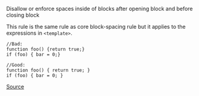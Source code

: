 Disallow or enforce spaces inside of blocks after opening block and before closing block

This rule is the same rule as core block-spacing rule but it applies to the expressions in `<template>`.

```
//Bad:
function foo() {return true;} 
if (foo) { bar = 0;}

//Good:
function foo() { return true; }
if (foo) { bar = 0; }
```

[Source](https://eslint.vuejs.org/rules/block-spacing.html#vue-block-spacing)

